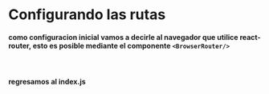# Configurando las rutas

#### como configuracion inicial vamos a decirle al navegador que utilice react-router, esto es posible mediante el componente `<BrowserRouter/>`
<br>

#### regresamos al **index.js**

